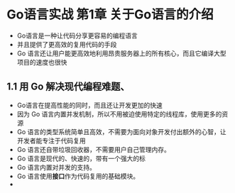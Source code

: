 # Go语言实战  第1章  关于Go语言的介绍



- Go语言是一种让代码分享更容易的编程语言
- 并且提供了更高效的复用代码的手段
- Go 语言还让用户能更高效地利用昂贵服务器上的所有核心，而且它编译大型项目的速度也很快

## 1.1 用 Go 解决现代编程难题、

- Go语言在提高性能的同时，而且还让开发更加的快速
- 因为 Go 语言内置并发机制，所以不用被迫使用特定的线程库，使用更多的资源
- Go 语言的类型系统简单且高效，不需要为面向对象开发付出额外的心智，让开发者能专注于代码复用
- Go 语言还自带垃圾回收器，不需要用户自己管理内存。
- Go 语言是现代的、快速的，带有一个强大的标
- Go 语言内置对并发的支持。 
- Go 语言使用**接口**作为代码复用的基础模块。
- 